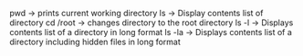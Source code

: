 pwd -> prints current working directory
ls -> Display contents list of directory
cd /root -> changes directory to the root directory
ls -l -> Displays contents list of a directory in long format
ls -la ->  Displays contents list of a directory including hidden files in long format 
